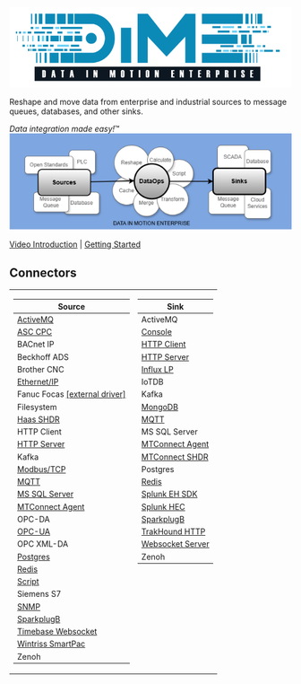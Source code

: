 ![DIME Logo](dime_logo.png)
  
Reshape and move data from enterprise and industrial sources to message queues, databases, and other sinks.  
  
<i>Data integration made easy!</i>™  
![DIME DataOps Diagram](dime_dataops_diagram.png)

[Video Introduction](https://www.youtube.com/watch?v=P5Gc5bKdiy4) | [Getting Started](https://github.com/Ladder99/DIME/wiki/01.-Getting-Started)

## Connectors

<table><tr><td valign="top">

| Source                                                                      |
|-----------------------------------------------------------------------------|
| [ActiveMQ](../../wiki/04.-Connector-Reference#activemq)                     |
| [ASC CPC](../../wiki/04.-Connector-Reference#asc-cpc)                       |
| BACnet IP                                                                   |
| Beckhoff ADS                                                                |
| Brother CNC                                                                 |
| [Ethernet/IP](../../wiki/04.-Connector-Reference#ethernetip)                |
| Fanuc Focas [[external driver]](https://github.com/Ladder99/fanuc-driver)   |
| Filesystem                                                                  |
| [Haas SHDR](../../wiki/04.-Connector-Reference#haas-shdr)                   |
| HTTP Client                                                                 |
| [HTTP Server](../../wiki/04.-Connector-Reference#http-server)               |
| Kafka                                                                       |
| [Modbus/TCP](../../wiki/04.-Connector-Reference#modbus-tcp)                 |
| [MQTT](../../wiki/04.-Connector-Reference#mqtt)                             |
| [MS SQL Server](../../wiki/04.-Connector-Reference#ms-sql-server)           |
| [MTConnect Agent](../../wiki/04.-Connector-Reference#mtconnect-agent)       |
| OPC-DA                                                                      |
| [OPC-UA](../../wiki/04.-Connector-Reference#opc-ua)                         |
| OPC XML-DA                                                                  |
| [Postgres](../../wiki/04.-Connector-Reference#postgres)                     |
| [Redis](../../wiki/04.-Connector-Reference#redis)                           |
| [Script](../../wiki/04.-Connector-Reference#script)                         |
| Siemens S7                                                                  |
| [SNMP](../../wiki/04.-Connector-Reference#snmp)                             |
| [SparkplugB](../../wiki/04.-Connector-Reference#sparkplugb)                 |
| [Timebase Websocket](../../wiki/04.-Connector-Reference#timebase-websocket) | 
| [Wintriss SmartPac](../../wiki/04.-Connector-Reference#wintriss-smartpac)   |
| Zenoh                                                                       |

</td><td valign="top">

| Sink                                                                    |
|-------------------------------------------------------------------------|
| ActiveMQ                                                                |
| [Console](../../wiki/04.-Connector-Reference#console)                   |
| [HTTP Client](../../wiki/04.-Connector-Reference#http-client)           |
| [HTTP Server](../../wiki/04.-Connector-Reference#http-server)           |
| [Influx LP](../../wiki/04.-Connector-Reference#influx-lp)               |
| IoTDB                                                                   |
| Kafka                                                                   |
| [MongoDB](../../wiki/04.-Connector-Reference#mongodb)                   |
| [MQTT](../../wiki/04.-Connector-Reference#mqtt)                         |
| MS SQL Server                                                           |
| [MTConnect Agent](../../wiki/04.-Connector-Reference#mtconnect-agent)   |
| [MTConnect SHDR](../../wiki/04.-Connector-Reference#mtconnect-shdr)     |
| Postgres                                                                |
| [Redis](../../wiki/04.-Connector-Reference#redis)                       |
| [Splunk EH SDK](../../wiki/04.-Connector-Reference#splunk-eh-sdk)       |
| [Splunk HEC](../../wiki/04.-Connector-Reference#splunk-hec)             |
| [SparkplugB](../../wiki/04.-Connector-Reference#sparkplugb)             |
| [TrakHound HTTP](../../wiki/04.-Connector-Reference#trakhound-http)     |
| [Websocket Server](../../wiki/04.-Connector-Reference#websocket-server) |
| Zenoh                                                                   |

</td></tr></table>
